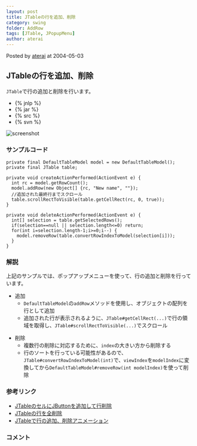 ```yaml
---
layout: post
title: JTableの行を追加、削除
category: swing
folder: AddRow
tags: [JTable, JPopupMenu]
author: aterai
---
```


Posted by [aterai](http://terai.xrea.jp/aterai.html) at 2004-05-03

## JTableの行を追加、削除
`JTable`で行の追加と削除を行います。

- {% jnlp %}
- {% jar %}
- {% src %}
- {% svn %}

<!-- dummy comment line for breaking list -->

![screenshot](https://lh4.googleusercontent.com/_9Z4BYR88imo/TQTHaSWCCMI/AAAAAAAAARI/UM476TJWRdM/s800/AddRow.png)

### サンプルコード
<pre class="prettyprint"><code>private final DefaultTableModel model = new DefaultTableModel();
private final JTable table;

private void createActionPerformed(ActionEvent e) {
  int rc = model.getRowCount();
  model.addRow(new Object[] {rc, "New name", ""});
  //追加された最終行までスクロール
  table.scrollRectToVisible(table.getCellRect(rc, 0, true));
}

private void deleteActionPerformed(ActionEvent e) {
  int[] selection = table.getSelectedRows();
  if(selection==null || selection.length&lt;=0) return;
  for(int i=selection.length-1;i&gt;=0;i--) {
    model.removeRow(table.convertRowIndexToModel(selection[i]));
  }
}
</code></pre>

### 解説
上記のサンプルでは、ポップアップメニューを使って、行の追加と削除を行っています。

- 追加
    - `DefaultTableModel`の`addRow`メソッドを使用し、オブジェクトの配列を行として追加
    - 追加された行が表示されるように、`JTable#getCellRect(...)`で行の領域を取得し、`JTable#scrollRectToVisible(...)`でスクロール

<!-- dummy comment line for breaking list -->

- 削除
    - 複数行の削除に対応するために、`index`の大きい方から削除する
    - 行のソートを行っている可能性があるので、`JTable#convertRowIndexToModel(int)`で、`viewIndex`を`modelIndex`に変換してから`DefaultTableModel#removeRow(int modelIndex)`を使って削除

<!-- dummy comment line for breaking list -->

### 参考リンク
- [JTableのセルにJButtonを追加して行削除](http://terai.xrea.jp/Swing/DeleteButtonInCell.html)
- [JTableの行を全削除](http://terai.xrea.jp/Swing/ClearTable.html)
- [JTableで行の追加、削除アニメーション](http://terai.xrea.jp/Swing/SlideTableRows.html)

<!-- dummy comment line for breaking list -->

### コメント
